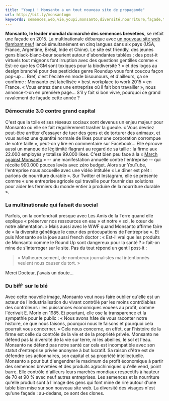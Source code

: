 ```yaml
---
title: "Youpi ! Monsanto a un tout nouveau site de propagande"
url: http://bit.ly/monsantogm
keywords: semences,web,vie,youpi,monsanto,diversité,nourriture,façade,terre,lentreprise,propagande,site
---
```

**Monsanto, le leader mondial du marché des semences brevetées**, se refait une façade en 2015. La multinationale débarque avec [un nouveau site web flambant neuf](http://decouvrir.monsanto.fr/) lancé simultanément en cinq langues dans six pays (USA, France, Argentine, Brésil, Inde et Chine). Le site est friendly, des jeunes gens black-blanc-beur sourient autour d'abondantes tablées ; des post-it virtuels tout mignons font irruption avec des questions gentilles comme « Est-ce que les OGM sont toxiques pour la biodiversité ? » et des logos au design branché pour des pesticides genre Roundup vous font coucou façon pop-up ... Bref, c'est l'éclate en mode bisounours, et d'ailleurs, ça se confirme : Monsanto est labellisée « best workplace to work 2015 » en France. « Vous entrez dans une entreprise où il fait bon travailler », nous annonce-t-on en première page... S'il y fait si bon vivre, pourquoi ce grand ravalement de façade cette année ?

### Démocratie 3.0 contre grand capital

C'est que la toile et ses réseaux sociaux sont devenus un enjeu majeur pour Monsanto où elle se fait régulièrement trasher la gueule. « Vous devriez peut-être arrêter d'essayer de tuer des gens et de torturer des animaux, et vous auriez une quantité normale de likes pour une corporation corrompue de votre taille », peut-on y lire en commentaire sur Facebook... Elle éprouve aussi un manque de légitimité flagrant au regard de sa taille : la firme aux 22.000 employés y totalise 99.000 likes. C'est bien peu face à la « [March against Monsanto](http://www.march-against-monsanto.com/) » -- une manifestation annuelle contre l'entreprise -- qui récolte 900.000 pouces levés avec zéro budget. Alors sur YouTube, l'entreprise nous accueille avec une vidéo intitulée « Le dîner est prêt : parlons de nourriture durable ». Sur Twitter et Instagram, elle se présente comme « une entreprise agricole qui travaille pour fournir des solutions pour aider les fermiers du monde entier à produire de la nourriture durable ».

### La multinationale qui faisait du social

Parfois, on la confondrait presque avec Les Amis de la Terre quand elle explique « préserver nos ressources en eau » et notre « sol, le cœur de notre alimentation. » Mais aussi avec le WWF quand Monsanto affirme faire de « la diversité génétique le cœur des préocupations de l'entreprise ». Et puis Monsanto se la joue aussi french doctor : « Est-il vrai que les produits de Monsanto comme le Round Up sont dangereux pour la santé ? » fait-on mine de s'interroger sur le site. Pas du tout répond un gentil post-it :

> « Malheureusement, de nombreux journalistes mal intentionnés veulent nous causer du tort. »

Merci Docteur, j'avais un doute...

### Du biff' sur le blé

Avec cette nouvelle image, Monsanto veut nous faire oublier qu'elle est un acteur de l'industrialisation du vivant contrôlé par les moins contrôlables des contrôleurs : les puissances économiques vouées au profit, comme l'écrivait E. Morin en 1985. Et pourtant, elle ose la transparence et la sympathie pour le public : « Nous avons hâte de vous raconter notre histoire, ce que nous faisons, pourquoi nous le faisons et pourquoi cela pourrait vous concerner. » Cela nous concerne, en effet, car l'histoire de la firme est celle du contrôle de la vie et de la propriété privée. Monsanto ne défend pas la diversité de la vie sur terre, ni les abeilles, le sol et l'eau. Monsanto ne défend pas notre santé car cela est incompatible avec son statut d'entreprise privée anonyme à but lucratif. Sa raison d'être est de défendre ses actionnaires, son capital et sa propriété intellectuelle. Monsanto a pour but d'engendrer le maximum de profit économique à partir des semences brevetées et des produits agrochimiques qu'elle vend, point barre. Elle contrôle d'ailleurs leurs marchés mondiaux respectifs à hauteur de 70 et 90 % avec neuf autres entreprises. Les semences et la nourriture qu'elle produit sont à l'image des gens qui font mine de rire autour d'une table bien mise sur son nouveau site web. La diversité des visages n'est qu'une façade : au-dedans, ce sont des clones.
